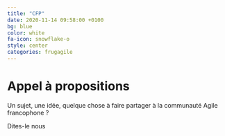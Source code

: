 ```yaml
---
title: "CFP"
date: 2020-11-14 09:58:00 +0100
bg: blue
color: white
fa-icon: snowflake-o
style: center
categories: frugagile
---
```


# Appel à propositions

Un sujet, une idée, quelque chose à faire partager à la communauté Agile francophone ?

<p> Dites-le nous

 <a href="https://www.twitter.com/AgileFrug"><span class="fa-stack fa-lg">
 <i class="fa fa-circle fa-stack-2x"></i>
 <i class="fa fa-twitter fa-stack-1x" style="color: black;"></i>
 </span></a>

 <a href="https://www.linkedin.com/company/frug-agile"><span class="fa-stack fa-lg">
 <i class="fa fa-circle fa-stack-2x"></i>
 <i class="fa fa-linkedin fa-stack-1x" style="color: black;"></i>
 </span></a>

 <a href="https://www.linkedin.com/company/frug-agile"><span class="fa-stack fa-lg">
 <i class="fa fa-circle fa-stack-2x"></i>
 <i class="fa fa-instagram fa-stack-1x" style="color: black;"></i>
 </span></a>

 <a href="mailto:frugagilefrance@gmail.com"><span class="fa-stack fa-lg">
 <i class="fa fa-circle fa-stack-2x"></i>
 <i class="fa fa-envelope fa-stack-1x" style="color: black;"></i>
 </span></a>

</p>
